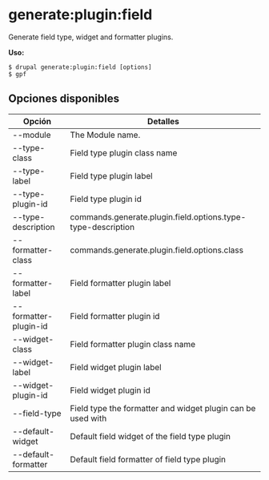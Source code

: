 # generate:plugin:field
Generate field type, widget and formatter plugins.

**Uso:**
```
$ drupal generate:plugin:field [options]
$ gpf  
```

## Opciones disponibles
Opción | Detalles
-------|-------------
--module | The Module name.
--type-class | Field type plugin class name
--type-label | Field type plugin label
--type-plugin-id | Field type plugin id
--type-description | commands.generate.plugin.field.options.type-type-description
--formatter-class | commands.generate.plugin.field.options.class
--formatter-label | Field formatter plugin label
--formatter-plugin-id | Field formatter plugin id
--widget-class | Field formatter plugin class name
--widget-label | Field widget plugin label
--widget-plugin-id | Field widget plugin id
--field-type | Field type the formatter and widget plugin can be used with
--default-widget | Default field widget of the field type plugin
--default-formatter | Default field formatter of field type plugin
